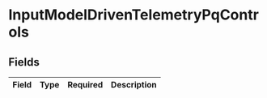 # InputModelDrivenTelemetryPqControls


## Fields

| Field       | Type        | Required    | Description |
| ----------- | ----------- | ----------- | ----------- |